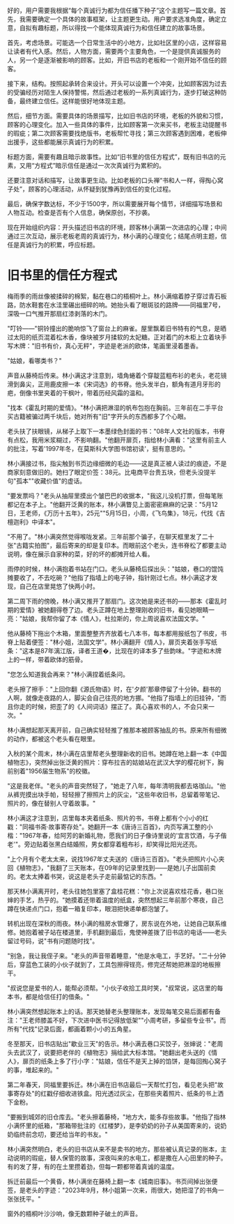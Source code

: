 <ReasoningChainRenderer>
好的，用户需要我根据“每个真诚行为都为信任播下种子”这个主题写一篇文章。首先，我需要确定一个具体的故事框架，让主题更生动。用户要求选准角度，确定立意，自拟有趣标题，所以得找一个能体现真诚行为和信任建立的故事场景。

首先，考虑场景。可能选一个日常生活中的小地方，比如社区里的小店，这样容易让读者有代入感。然后，人物方面，需要两个主要角色，一个是提供真诚服务的人，另一个是逐渐被影响的顾客。比如，开旧书店的老板和一个刚开始不信任的顾客。

接下来，结构。按照起承转合来设计。开头可以设置一个冲突，比如顾客因为过去的受骗经历对陌生人保持警惕，然后通过老板的一系列真诚行为，逐步打破这种防备，最终建立信任。这样能很好地体现主题。

然后，细节方面。需要具体的场景描写，比如旧书店的环境，老板的外貌和习惯，顾客的心理变化。加入一些具体的事件，比如顾客第一次来买书，老板主动提醒书的瑕疵；第二次顾客需要找绝版书，老板帮忙寻找；第三次顾客遇到困难，老板伸出援手，这些都能展示真诚行为的积累。

标题方面，需要有趣且暗示故事性。比如“旧书里的信任方程式”，既有旧书店的元素，又用“方程式”暗示信任是通过一次次真诚行为累积的。

还要注意对话和描写，让故事更生动。比如老板的口头禅“书和人一样，得掏心窝子处”，顾客的心理活动，从怀疑到犹豫再到信任的变化过程。

最后，确保字数达标，不少于1500字，所以需要展开每个情节，详细描写场景和人物互动。检查是否有个人信息，确保原创，不抄袭。

现在开始组织内容：开头描述旧书店的环境，顾客林小满第一次进店的心理；中间通过三次互动，展示老板老周的真诚行为，林小满的心理变化；结尾点明主题，信任是真诚行为的积累，呼应标题。

</ReasoningChainRenderer>



# 旧书里的信任方程式

梅雨季的雨丝像被揉碎的棉絮，黏在巷口的梧桐叶上。林小满缩着脖子穿过青石板路，防水鞋套在水洼里碾出细碎的响。她抬头看了眼斑驳的路牌——同福里7号，深吸一口气推开那扇红漆剥落的木门。

"叮铃——"铜铃撞出的脆响惊飞了窗台上的麻雀。屋里飘着旧书特有的气息，是晒过太阳的纸页混着松木香，像块被岁月揉软的太妃糖。正对着门的木柜上立着块手写木牌："旧书有价，真心无秤"，字迹是老派的欧体，笔画里浸着墨香。

"姑娘，看哪类书？"

声音从藤椅后传来。林小满这才注意到，墙角蜷着个穿靛蓝粗布衫的老头，老花镜滑到鼻尖，正用鹿皮擦一本《宋词选》的书脊。他头发半白，额角有道月牙形的疤，倒像书里夹着的干枫叶，带着历经风霜的温和。

"找本《霍乱时期的爱情》。"林小满把淋湿的帆布包抱在胸前。三年前在二手平台买古籍被骗过两千块后，她对所有"旧"字开头的东西都多了个心眼。

老头扶了扶眼镜，从梯子上取下一本墨绿色封面的书："08年人文社的版本，书脊有点松，我用米浆糊过，不影响翻。"他翻开扉页，指给林小满看："这里有前主人的批注，写着'1997年冬，在莫斯科大学图书馆初读'，挺有意思的。"

林小满接过书，指尖触到书页边缘细微的毛边——这是真正被人读过的痕迹，不是商家刻意做旧的。她扫了眼定价签：38元。比电商平台贵五块，但老头没提半句"孤本""收藏价值"的虚话。

"要发票吗？"老头从抽屉里摸出个皱巴巴的收据本，"我这儿没机打票，但每笔账都记在本子上。"他翻开泛黄的账本，林小满瞥见上面密密麻麻的记录："5月12日，王老师，《万历十五年》，25元""5月15日，小周，《飞鸟集》，18元，代找《吉檀迦利》中译本"。

"不用了。"林小满突然觉得喉咙发紧。三年前那个骗子，在聊天框里发了二十张"古籍实拍图"，最后寄来的却是复印本。而眼前这个老头，连书脊松了都要主动说明，像在展示自家种的菜，好的坏的都摊开给人看。

雨停的时候，林小满抱着书站在门口。老头从藤椅后探出头："姑娘，巷口的馄饨摊要收了，不去吃碗？"他指了指墙上的电子钟，指针刚过七点。林小满这才发现，自己在店里晃悠了快两小时。

第二周下雨的傍晚，林小满又推开了那扇门。这次她是来还书的——那本《霍乱时期的爱情》被她翻得卷了边。老头正蹲在地上整理刚收的旧书，看见她眼睛一亮："姑娘，我帮你留了本《情人》，杜拉斯的，你上周说喜欢法国文学。"

他从藤椅下拖出个木箱，里面整整齐齐放着七八本书，每本都用报纸包了书皮，书脊上贴着便签："林小姐，法国文学"。林小满翻开《情人》，扉页夹着张手写纸条："这本是87年漓江版，译者王道�，比现在的译本多了些韵味。"字迹和木牌上的一样，带着欧体的筋骨。

"您怎么知道我会再来？"林小满捏着纸条问。

老头擦了擦手："上回你翻《源氏物语》时，在'夕颜'那章停留了十分钟。翻书的人啊，就像走夜路的人，脚尖会自己往亮的地方挪。"他指了指墙上的旧挂钟，"而且你走的时候，把歪了的《人间词话》摆正了。真心喜欢书的人，不会只来一次。"

林小满想起那天离开前，自己确实轻轻推了推那本被顾客抽乱的书。原来所有细微的动作，都被这个老头看在眼里。

入秋的某个周末，林小满在店里帮老头整理新收的旧书。她蹲在地上翻一本《中国植物志》，突然掉出张泛黄的照片：穿布拉吉的姑娘站在武汉大学的樱花树下，胸前别着"1956届生物系"的校徽。

"这是我老伴。"老头的声音突然轻了，"她走了八年，每年清明我都去珞珈山。"他从裤兜摸出块手帕，轻轻擦了擦照片上的灰尘，"这些年收旧书，总留着带笔记、照片的，像在替别人守着故事。"

林小满这才注意到，店里每本夹着纸条、照片的书，书脊上都有个小小的红戳："同福书斋·故事寄存处"。她翻开一本《唐诗三百首》，内页写满工整的小楷："1967年春，给阿芳的新婚礼物，愿我们的日子像诗里说的'宜言饮酒，与子偕老'"。旁边贴着张黑白结婚照，男女都穿着粗布衫，却笑得比阳光还亮。

"上个月有个老太太来，说找1967年丈夫送的《唐诗三百首》。"老头把照片小心夹回《植物志》，"我翻了三天账本，在09年的记录里找到——是她儿子出国前卖的。老太太捧着书哭，说这是老头子走前最惦记的东西。"

那天林小满离开时，老头往她包里塞了盒桂花糕："你上次说喜欢桂花香，巷口张婶的手艺，热乎的。"她摸着还带着温度的纸盒，突然想起三年前那个寒夜，自己蹲在快递点门口，抱着一箱复印本，眼泪把快递单都泡皱了。

转机出现在深秋的雨夜。林小满的租房水管爆了，房东说在外地，让她自己联系维修。她抱着被子站在楼道里，手机翻到最后，鬼使神差拨了旧书店的电话——老头留过号码，说"书有问题随时找"。

"别急，我让我侄子来。"老头的声音带着睡意，"他是水电工，手艺好。"二十分钟后，穿蓝色工装的小伙子就到了，工具包擦得锃亮，修完还帮她把淋湿的地板擦干。

"叔说您是爱书的人，能帮必须帮。"小伙子收拾工具时笑，"叔常说，这店里的每本书，都是给信任打的借条。"

林小满突然想起账本上的话。那天她替老头整理账本，发现每笔交易后面都有备注："王老师膝盖不好，下次进中医书记得放低架""小周考研，多留些专业书"。而所有"代找"记录后面，都画着颗小小的五角星。

冬至那天，旧书店贴出"歇业三天"的告示。林小满去巷口买饺子，张婶说："老周头去武汉了，说要把老伴的《植物志》捐给武大标本馆。"她翻出老头送的《情人》，扉页的纸条上多了行小字："姑娘，信任不是天上掉的馅饼，是每回掏心窝子的事，堆起来的。"

第二年春天，同福里要拆迁。林小满在旧书店最后一天帮忙打包，看见老头把"故事寄存处"的红戳仔细收进铁盒。阳光透过灰尘，在那些夹着照片、纸条的书上洒下金粉。

"要搬到城郊的旧仓库去。"老头擦着藤椅，"地方大，能多存些故事。"他指了指林小满怀里的纸箱，"那箱带批注的《红楼梦》，是李奶奶的孙子从美国寄来的，说奶奶临终前念叨，要还给当年的书友。"

林小满突然明白，老头的旧书店从来不是卖书的地方。那些被认真记录的账本，主动说明的瑕疵，替人保管的故事，深夜叫来的水电工，都是撒在人心田里的种子。有的发了芽，有的在土里攒着劲，但每一颗都带着真诚的温度。

拆迁前最后一个黄昏，林小满坐在藤椅上翻一本《城南旧事》。书页间掉出张便签，是老头的字迹："2023年9月，林小姐第一次来，雨很大，她把湿了的书角一张张抚平。"

窗外的梧桐叶沙沙响，像无数颗种子破土的声音。